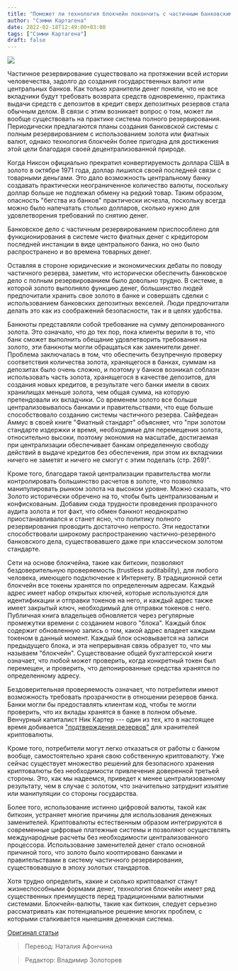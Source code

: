 ```yaml
---
title: "Поможет ли технология блокчейн покончить с частичным банковским резервированием?"
author: "Сэмми Картагена"
date: 2022-02-18T12:49:00+03:00
tags: ["Сэмми Картагена"]
draft: false
---
```


![](https://cdn.mises.org/styles/slideshow/s3/static-page/img/blockchain-wire.jpg?itok=YLNKlmDM)

Частичное резервирование существовало на протяжении всей истории человечества, задолго до создания государственных валют или центральных банков. Как только хранители денег поняли, что не все вкладчики будут требовать возврата средств одновременно, практика выдачи средств с депозитов в кредит сверх депозитных резервов стала обычным делом. В связи с этим возникает вопрос о том, может ли вообще существовать на практике система полного резервирования. Периодически предлагаются планы создания банковской системы с полным резервированием с использованием золота или фиатных валют,  однако технология блокчейн более пригодна для достижения этой цели благодаря своей децентрализованной природе.

Когда Никсон официально прекратил конвертируемость доллара США в золото в октябре 1971 года, доллар лишился своей последней связи с товарными деньгами. Это дало возможность центральному банку создавать практически неограниченное количество валюты, поскольку доллар больше не подлежал обмену на редкий товар. Таким образом, опасность "бегства из банков" практически исчезла, поскольку всегда можно было напечатать столько долларов, сколько нужно для удовлетворения требований по снятию денег.

Банковское дело с частичным резервированием приспособлено для функционирования в системе чисто фиатных денег с кредитором последней инстанции в виде центрального банка, но оно было распространено и во времена товарных денег.

Оставляя в стороне юридические и экономических дебаты по поводу частичного резерва, заметим, что исторически обеспечить банковское дело с полным резервированием было довольно трудно. В системе, в которой золото выполняло функцию денег, большинство людей предпочитали хранить свое золото в банке и совершать сделки с использованием банковских депозитных векселей. Люди предпочитали делать это как из соображений безопасности, так и в целях  удобства.

Банкноты представляли собой требование на сумму депонированного золота. Это означало, что до тех пор, пока клиенты верили в то, что банк сможет выполнить обещание  удовлетворить требования на золото, эти банкноты могли обращаться как заменители денег. Проблема заключалась в том, что обеспечить безупречную проверку соответствия количества золота, хранящегося в банках, суммам на депозитах было очень сложно, и поэтому у банков возникал соблазн использовать часть золота, хранящегося в качестве депозитов, для создания новых кредитов, в результате чего банки имели в своих хранилищах меньше золота, чем общая сумма, на которую претендовали их вкладчики. Со временем золото все больше централизовывалось банками и правительствами, что еще больше способствовало созданию системы частичного резерва. Сайфедеан Аммус в своей книге "Фиатный стандарт" объясняет, что "при золотом стандарте издержки и время, необходимые для перемещения золота, относительно высоки, поэтому экономия на масштабе, достигаемая при централизации обеспечивает банкам определенную свободу действий в выдаче кредитов без обеспечения, при этом их вкладчики ничего не заметят и ничего не смогут с этим поделать (стр. 269)".

Кроме того, благодаря такой централизации правительства могли контролировать большинство расчетов в золоте, что позволяло манипулировать рынком золота на высоком уровне. Можно сказать, что Золото исторически обречено на то, чтобы быть централизованым и конфискованым. Добавим сюда трудности проведения прозрачного аудита золота и тот факт, что обмен банкнот неоднократно приостанавливался и станет ясно, что политику полного резервирования проводить достаточно непросто. Эти недостатки способствовали широкому распространению частично-резервного банковского дела, существовавшего даже при классическом золотом стандарте.

Сети на основе блокчейна, такие как биткоин, позволяют бездоверительную проверяемость (trustless auditability), для любого человека, имеющего подключение к Интернету. В традиционной сети блокчейн все токены хранятся по определенным адресам. Каждый адрес имеет набор открытых ключей, которые используются для идентификации и отправки токенов на него, и каждый адрес также имеет закрытый ключ, необходимый для отправки токенов с него. Публичная книга владельцев обновляется через регулярные промежутки времени с созданием нового "блока". Каждый блок содержит обновленную запись о том, какой адрес владеет каждым токеном в данный момент. Каждый блок основывается на записи предыдущего блока, и эта непрерывная связь образует то, что мы называем "блокчейн". Существование общей бухгалтерской книги означает, что любой может проверить, когда конкретный токен был перемещен, и проверить, что депонированные средства хранятся по определенному адресу.

Бездоверительная проверяемость означает, что потребители имеют возможность требовать прозрачности в отношении резервов банка. Банки могли бы предоставлять клиентам код, чтобы те могли проверить, что их вклады хранятся в банке в полном объеме. Венчурный капиталист Ник Картер --- один из тех, кто в настоящее время добивается ["подтверждения резервов"](https://niccarter.info/proof-of-reserves/) для хранителей криптовалюты.

Кроме того, потребители могут легко отказаться от работы с банком вообще, самостоятельно храня свою собственную криптовалюту. Уже сейчас существует множество решений для безопасного хранения криптовалюты без необходимости привлечения доверенной третьей стороны. Это, как мы надеемся, приведет к менее централизованному результату, чем в случае с золотом, что значительно затруднит изъятие или манипуляции со стороны государства.

Более того, использование истинно цифровой валюты, такой как биткоин, устраняет многие причины для использования денежных заменителей. Криптовалюты естественным образом интегрируются в современные цифровые платежные системы и позволяют осуществлять международные расчеты без необходимости централизованного процессора. Использование заменителей денег стало основной причиной того, что золото было кооптировано банками и правительствами в систему частичного резервирования, существовавшую в эпоху золотых стандартов.

Хотя трудно определить, какие и сколько криптовалют станут жизнеспособными формами денег, технология блокчейн имеет ряд существенных преимуществ перед традиционными валютными системами. Блокчейн-валюты, такие как биткоин, следует серьезно рассматривать как потенциальное решение многих проблем, с которыми сталкивается нынешняя денежная система.

[Оригинал статьи](https://mises.org/wire/could-blockchain-technology-help-end-fractional-reserve-banking)

> Перевод: Наталия Афончина

> Редактор: Владимир Золоторев
